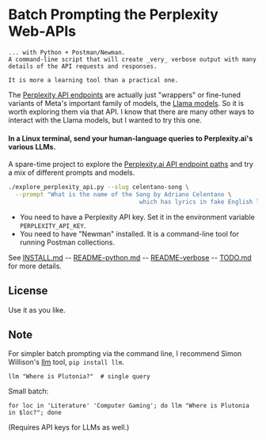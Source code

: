 <!-- markdownlint-disable MD001 MD022 MD026  -->
# Batch Prompting the Perplexity Web-APIs

```texr
... with Python + Postman/Newman.  
A command-line script that will create _very_ verbose output with many details of the API requests and responses.

It is more a learning tool than a practical one.  

```

The [Perplexity API endpoints](https://docs.perplexity.ai/docs/model-cards)   are actually just "wrappers" or fine-tuned variants of Meta's important family of models, the [Llama models](https://github.com/meta-llama/). So it is worth exploring them via that API. I know that there are many other ways to interact with the Llama models, but I wanted to try this one.

#### In a Linux terminal, send your human-language queries to Perplexity.ai's various LLMs.  

A spare-time project to explore the [Perplexity.ai API endpoint paths](https://blog.perplexity.ai/blog/introducing-pplx-online-llms) and try a mix of different prompts and models.

```bash
./explore_perplexity_api.py --slug celentano-song \
  --prompt "What is the name of the Song by Adriano Celentano \
                                     which has lyrics in fake English language?" 
```

- You need to have a Perplexity API key. Set it in the environment variable `PERPLEXITY_API_KEY`.
- You need to have "Newman" installed. It is a command-line tool for running Postman collections.

See [INSTALL.md](./doc/INSTALL.md) -- [README-python.md](./doc/README-python.md) -- [README-verbose](./doc/README-verbose.md) -- [TODO.md](./doc/TODO.md) for more details.

## License

Use it as you like.

## Note

For simpler batch prompting via the command line, I recommend Simon Willison's [llm](https://github.com/simonw/llm) tool, `pip install llm`.

`llm "Where is Plutonia?"  # single query`  

Small batch:

    for loc in 'Literature' 'Computer Gaming'; do llm "Where is Plutonia in $loc?"; done

(Requires API keys for LLMs as well.)

